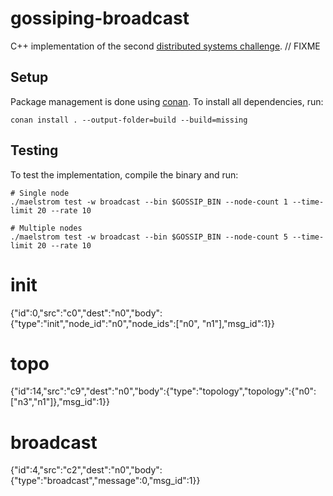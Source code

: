 # gossiping-broadcast

C++ implementation of the second [distributed systems challenge](https://fly.io/dist-sys/).  // FIXME

## Setup

Package management is done using [conan](https://docs.conan.io/2.0/tutorial/consuming_packages/build_simple_cmake_project.html). To install all dependencies, run:

```
conan install . --output-folder=build --build=missing
```

## Testing

To test the implementation, compile the binary and run:

```
# Single node
./maelstrom test -w broadcast --bin $GOSSIP_BIN --node-count 1 --time-limit 20 --rate 10

# Multiple nodes
./maelstrom test -w broadcast --bin $GOSSIP_BIN --node-count 5 --time-limit 20 --rate 10
```

# init
{"id":0,"src":"c0","dest":"n0","body":{"type":"init","node_id":"n0","node_ids":["n0", "n1"],"msg_id":1}}
# topo
{"id":14,"src":"c9","dest":"n0","body":{"type":"topology","topology":{"n0":["n3","n1"]},"msg_id":1}}
# broadcast
{"id":4,"src":"c2","dest":"n0","body":{"type":"broadcast","message":0,"msg_id":1}}


